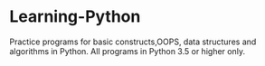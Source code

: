 # Learning-Python

Practice programs for basic constructs,OOPS, data structures and algorithms in Python.
All programs in Python 3.5 or higher only.
